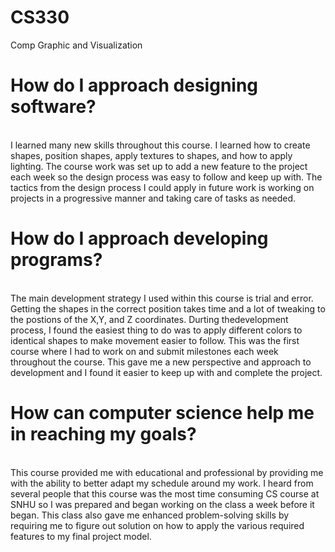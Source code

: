 # CS330
 Comp Graphic and Visualization
<br/>
# How do I approach designing software?
<br/>
I learned many new skills throughout this course. I learned how to create shapes, position shapes, apply textures to shapes, and how to apply lighting. The course work was set up to add a new feature to the project each week so the design process was easy to follow and keep up with. The tactics from the design process I could apply in future work is working on projects in a progressive manner and taking care of tasks as needed.
<br/>

# How do I approach developing programs?

<br/>
The main development strategy I used within this course is trial and error. Getting the shapes in the correct position takes time and a lot of tweaking to the postions of the X,Y, and Z coordinates. Durting thedevelopment process, I found the easiest thing to do was to apply different colors to identical shapes to make movement easier to follow. This was the first course where I had to work on and submit milestones each week throughout the course. This gave me a new perspective and approach to development and I found it easier to keep up with and complete the project.
<br/>

# How can computer science help me in reaching my goals?

<br/>
This course provided me with educational and professional by providing me with the ability to better adapt my schedule around my work. I heard from several people that this course was the most time consuming CS course at SNHU so I was prepared and began working on the class a week before it began. This class also gave me enhanced problem-solving skills by requiring me to figure out solution on how to apply the various required features to my final project model.
